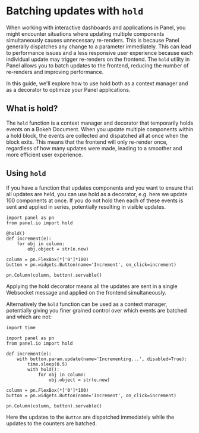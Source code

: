 # Batching updates with `hold`

When working with interactive dashboards and applications in Panel, you might encounter situations where updating multiple components simultaneously causes unnecessary re-renders. This is because Panel generally dispatches any change to a parameter immediately. This can lead to performance issues and a less responsive user experience because each individual update may trigger re-renders on the frontend. The `hold` utility in Panel allows you to batch updates to the frontend, reducing the number of re-renders and improving performance.

In this guide, we'll explore how to use hold both as a context manager and as a decorator to optimize your Panel applications.

## What is hold?

The `hold` function is a context manager and decorator that temporarily holds events on a Bokeh Document. When you update multiple components within a hold block, the events are collected and dispatched all at once when the block exits. This means that the frontend will only re-render once, regardless of how many updates were made, leading to a smoother and more efficient user experience.

## Using `hold`

If you have a function that updates components and you want to ensure that all updates are held, you can use hold as a decorator, e.g. here we update 100 components at once. If you do not hold then each of these events is sent and applied in series, potentially resulting in visible updates.

```{pyodide}
import panel as pn
from panel.io import hold

@hold()
def increment(e):
    for obj in column:
        obj.object = str(e.new)

column = pn.FlexBox(*['0']*100)
button = pn.widgets.Button(name='Increment', on_click=increment)

pn.Column(column, button).servable()
```

Applying the hold decorator means all the updates are sent in a single Websocket message and applied on the frontend simultaneously.

Alternatively the `hold` function can be used as a context manager, potentially giving you finer grained control over which events are batched and which are not:

```{pyodide}
import time

import panel as pn
from panel.io import hold

def increment(e):
    with button.param.update(name='Incrementing...', disabled=True):
        time.sleep(0.5)
        with hold():
            for obj in column:
                obj.object = str(e.new)

column = pn.FlexBox(*['0']*100)
button = pn.widgets.Button(name='Increment', on_click=increment)

pn.Column(column, button).servable()
```

Here the updates to the `Button` are dispatched immediately while the updates to the counters are batched.
